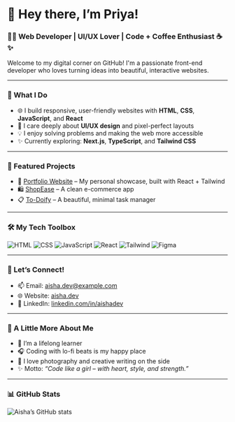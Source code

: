 # 💖 Hey there, I’m Priya!

### 👩‍💻 Web Developer | UI/UX Lover | Code + Coffee Enthusiast ☕✨

Welcome to my digital corner on GitHub! I'm a passionate front-end developer who loves turning ideas into beautiful, interactive websites.

---

### 💼 What I Do
- 🌐 I build responsive, user-friendly websites with **HTML**, **CSS**, **JavaScript**, and **React**
- 🎨 I care deeply about **UI/UX design** and pixel-perfect layouts
- 💡 I enjoy solving problems and making the web more accessible
- ✨ Currently exploring: **Next.js**, **TypeScript**, and **Tailwind CSS**

---

### 📌 Featured Projects
- 💼 [Portfolio Website](https://yourportfolio.com) – My personal showcase, built with React + Tailwind
- 🛍️ [ShopEase](https://github.com/yourusername/shopease) – A clean e-commerce app
- 📋 [To-Doify](https://github.com/yourusername/todoify) – A beautiful, minimal task manager

---

### 🛠️ My Tech Toolbox
![HTML](https://img.shields.io/badge/HTML5-FE6F61?style=flat&logo=html5&logoColor=white)
![CSS](https://img.shields.io/badge/CSS3-6B5B95?style=flat&logo=css3&logoColor=white)
![JavaScript](https://img.shields.io/badge/JavaScript-FFB347?style=flat&logo=javascript&logoColor=white)
![React](https://img.shields.io/badge/React-88B04B?style=flat&logo=react&logoColor=white)
![Tailwind](https://img.shields.io/badge/Tailwind_CSS-92A8D1?style=flat&logo=tailwind-css&logoColor=white)
![Figma](https://img.shields.io/badge/Figma-DAA5A4?style=flat&logo=figma&logoColor=white)

---

### 💬 Let’s Connect!
- 📫 Email: [aisha.dev@example.com](mailto:aisha.dev@example.com)
- 🌐 Website: [aisha.dev](https://aisha.dev)
- 💼 LinkedIn: [linkedin.com/in/aishadev](https://linkedin.com/in/aishadev)

---

### 🌸 A Little More About Me
- 🧠 I’m a lifelong learner
- 🎧 Coding with lo-fi beats is my happy place
- 📸 I love photography and creative writing on the side
- ✨ Motto: *“Code like a girl – with heart, style, and strength.”*

---

### 📊 GitHub Stats
![Aisha’s GitHub stats](https://github-readme-stats.vercel.app/api?username=yourusername&show_icons=true&theme=rose_pine)
